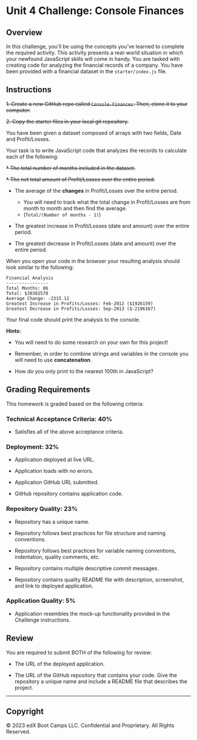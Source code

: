 # Unit 4 Challenge: Console Finances

## Overview

In this challenge, you'll be using the concepts you've learned to complete the required activity. This activity presents a real-world situation in which your newfound JavaScript skills will come in handy. You are tasked with creating code for analyzing the financial records of a company. You have been provided with a financial dataset in the `starter/index.js` file.

## Instructions

~~1. Create a new GitHub repo called `Console-Finances`. Then, clone it to your computer.~~

~~2. Copy the starter files in your local git repository.~~

You have been given a dataset composed of arrays with two fields, Date and Profit/Losses.

Your task is to write JavaScript code that analyzes the records to calculate each of the following:

~~* The total number of months included in the dataset.~~

~~* The net total amount of Profit/Losses over the entire period.~~

* The average of the **changes** in Profit/Losses over the entire period.
  * You will need to track what the total change in Profit/Losses are from month to month and then find the average.
  * (`Total/(Number of months - 1)`)

* The greatest increase in Profit/Losses (date and amount) over the entire period.

* The greatest decrease in Profit/Losses (date and amount) over the entire period.

When you open your code in the browser your resulting analysis should look similar to the following:

  ```text
  Financial Analysis 
  ----------------
  Total Months: 86
  Total: $38382578
  Average Change: -2315.12
  Greatest Increase in Profits/Losses: Feb-2012 ($1926159)
  Greatest Decrease in Profits/Losses: Sep-2013 ($-2196167)
  ```

Your final code should print the analysis to the console.

**Hints:**

* You will need to do some research on your own for this project!

* Remember, in order to combine strings and variables in the console you will need to use **concatenation**.

* How do you only print to the nearest 100th in JavaScript?

## Grading Requirements

This homework is graded based on the following criteria:

### Technical Acceptance Criteria: 40%

* Satisfies all of the above acceptance criteria.

### Deployment: 32%

* Application deployed at live URL.

* Application loads with no errors.

* Application GitHub URL submitted.

* GitHub repository contains application code.

### Repository Quality: 23%

* Repository has a unique name.

* Repository follows best practices for file structure and naming conventions.

* Repository follows best practices for variable naming conventions, indentation, quality comments, etc.

* Repository contains multiple descriptive commit messages.

* Repository contains quality README file with description, screenshot, and link to deployed application.

### Application Quality: 5%

* Application resembles the mock-up functionality provided in the Challenge instructions.

## Review

You are required to submit BOTH of the following for review:

* The URL of the deployed application.

* The URL of the GitHub repository that contains your code. Give the repository a unique name and include a README file that describes the project.

---

## Copyright

© 2023 edX Boot Camps LLC. Confidential and Proprietary. All Rights Reserved.
